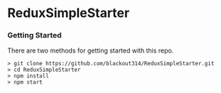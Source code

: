 # ReduxSimpleStarter

### Getting Started

There are two methods for getting started with this repo.

```
> git clone https://github.com/blackout314/ReduxSimpleStarter.git
> cd ReduxSimpleStarter
> npm install
> npm start
```

